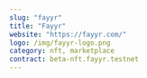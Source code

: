 ```yaml
---
slug: "fayyr"
title: "Fayyr"
website: "https://fayyr.com/"
logo: /img/fayyr-logo.png
category: nft, marketplace
contract: beta-nft.fayyr.testnet
---
```


